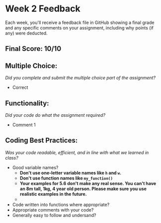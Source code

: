 # Week 2 Feedback
Each week, you'll receive a feedback file in GitHub showing a final grade and any specific comments on your assignment, including why points (if any) were deducted.


## Final Score: 10/10

## Multiple Choice:
_Did you complete and submit the multiple choice part of the assignment?_
* Correct

## Functionality: 
_Did your code do what the assignment required?_
* Comment 1

## Coding Best Practices:
_Was your code readable, efficient, and in line with what we learned in class?_
* Good variable names?
  * **Don't use one-letter variable names like `h` and `w`.**
  * **Don't use function names like `my_function()`**
  * **Your examples for 5.6 don't make any real sense. You can't have an 8m tall, 1kg, 4 year old person.  Please make sure you use realistic examples in the future.**
  * 
* Code written into functions where appropriate?
* Appropriate comments with your code?
* Generally easy to follow and undersand?
